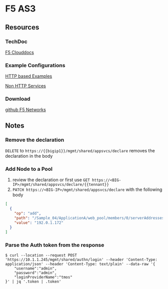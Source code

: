 # F5 AS3

## Resources

### TechDoc
[F5 Clouddocs](https://clouddocs.f5.com/products/extensions/f5-appsvcs-extension/latest/)

### Example Configurations
[HTTP based Examples](https://clouddocs.f5.com/products/extensions/f5-appsvcs-extension/3.5.1/refguide/additional-examples.html)

[Non HTTP Services](https://clouddocs.f5.com/products/extensions/f5-appsvcs-extension/latest/declarations/non-http-services.html)

### Download
[github F5 Networks](https://github.com/F5Networks/f5-appsvcs-extension/releases)

## Notes

### Remove the declaration

`DELETE` to `https://{{bigip1}}/mgmt/shared/appsvcs/declare` removes the declaration in the body

### Add Node to a Pool

1. review the declaration or first use `GET https://<BIG-IP>/mgmt/shared/appsvcs/declare/{{tennant}}`
2. `PATCH https://<BIG-IP>/mgmt/shared/appsvcs/declare` with the following body

```json
[
  {
    "op": "add",
    "path": "/Sample_04/ApplicationA/web_pool/members/0/serverAddresses/-",
    "value": "192.0.1.172"
  }
]
```

### Parse the Auth token from the response
```shell
$ curl --location --request POST 'https://10.1.1.245/mgmt/shared/authn/login' --header 'Content-Type: application/json' --header 'Content-Type: text/plain' --data-raw '{
    "username":"admin",
    "password":"admin",
    "loginProviderName":"tmos"
}' | jq '.token | .token'
```
